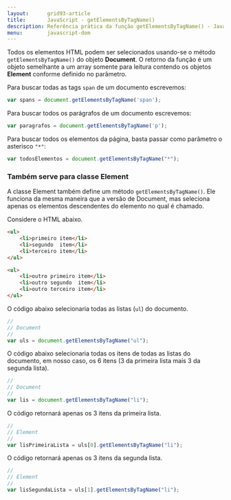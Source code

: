 ```yaml
---
layout:      grid93-article
title:       JavaScript - getElementsByTagName()
description: Referência prática da função getElementsByTagName() - JavaScript
menu:        javascript-dom
---
```


Todos os elementos HTML podem ser selecionados usando-se o método `getElementsByTagName()` do objeto __Document__. O 
retorno da função é um objeto semelhante a um array somente para leitura contendo os objetos __Element__ conforme 
definido no parâmetro.


Para buscar todas as tags `span` de um documento escrevemos:

```javascript
var spans = document.getElementsByTagName('span');
```

Para buscar todos os parágrafos de um documento escrevemos:

```javascript
var paragrafos = document.getElementsByTagName('p');
```

Para buscar todos os elementos da página, basta passar como parãmetro o asterisco `"*"`:

```javascript
var todosElementos = document.getElementsByTagName("*");
```


### Também serve para classe Element

A classe Element também define um método `getElementsByTagName()`. Ele funciona da mesma maneira que a versão de Document,
mas seleciona apenas os elementos descendentes do elemento no qual é chamado.

Considere o HTML abaixo.

```html
<ul>
    <li>primeiro item</li>
    <li>segundo  item</li>
    <li>terceiro item</li>
</ul>

<ul>
    <li>outro primeiro item</li>
    <li>outro segundo  item</li>
    <li>outro terceiro item</li>
</ul>
```

O código abaixo selecionaria todas as listas (`ul`) do documento.

```javascript
//
// Document
//
var uls = document.getElementsByTagName("ul");
```

O código abaixo selecionaria todas os itens de todas as listas do documento, em nosso caso, os 6 itens (3 da primeira 
lista mais 3 da segunda lista).

```javascript
//
// Document
//
var lis = document.getElementsByTagName("li");
```

O código retornará apenas os 3 itens da primeira lista.

```javascript
//
// Element
//
var lisPrimeiraLista = uls[0].getElementsByTagName("li");
```

O código retornará apenas os 3 itens da segunda lista.

```javascript
//
// Element
//
var lisSegundaLista = uls[1].getElementsByTagName("li");
```

